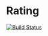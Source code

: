 Rating
======

[![Build Status](https://api.travis-ci.org/lmnbeyond/Rating.png)](https://api.travis-ci.org/lmnbeyond/Rating)
